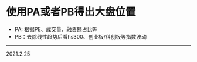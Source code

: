 使用PA或者PB得出大盘位置 
 ====
         
* PA: 根据PE、成交量、融资额占比等    
* PB：去除线性趋势后看hs300、创业板/科创板等指数波动    


----

2021.2.25    
